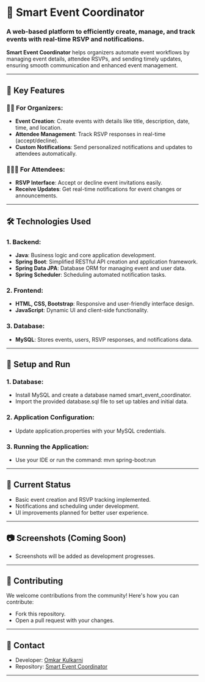 # 📅 Smart Event Coordinator     

### **A web-based platform to efficiently create, manage, and track events with real-time RSVP and notifications.**     

**Smart Event Coordinator** helps organizers automate event workflows by managing event details, attendee RSVPs, and sending timely updates, ensuring smooth communication and enhanced event management.      

---                             
     
## 🌟 Key Features
   
### 🧑‍💼 For Organizers:   
* **Event Creation**: Create events with details like title, description, date, time, and location.
* **Attendee Management**: Track RSVP responses in real-time (accept/decline).
* **Custom Notifications**: Send personalized notifications and updates to attendees automatically.

### 🧑‍🤝‍🧑 For Attendees:
* **RSVP Interface**: Accept or decline event invitations easily.
* **Receive Updates**: Get real-time notifications for event changes or announcements.

---

## 🛠️ Technologies Used

### 1. Backend:
- **Java**: Business logic and core application development.
- **Spring Boot**: Simplified RESTful API creation and application framework.
- **Spring Data JPA**: Database ORM for managing event and user data.
- **Spring Scheduler**: Scheduling automated notification tasks.

### 2. Frontend:
- **HTML, CSS, Bootstrap**: Responsive and user-friendly interface design.
- **JavaScript**: Dynamic UI and client-side functionality.

### 3. Database:
- **MySQL**: Stores events, users, RSVP responses, and notifications data.

---

## 🚀 Setup and Run

### 1. Database:
- Install MySQL and create a database named smart_event_coordinator.
- Import the provided database.sql file to set up tables and initial data.

### 2. Application Configuration:
- Update application.properties with your MySQL credentials.

### 3. Running the Application:
- Use your IDE or run the command: mvn spring-boot:run

---

## 📝 Current Status

- Basic event creation and RSVP tracking implemented.
- Notifications and scheduling under development.
- UI improvements planned for better user experience.

---

## 📷 Screenshots (Coming Soon)

- Screenshots will be added as development progresses.

---

## 🤝 Contributing
We welcome contributions from the community! Here's how you can contribute:

- Fork this repository.
- Open a pull request with your changes.

---

## 💬 Contact
* Developer: [Omkar Kulkarni](https://github.com/omkarkulkarni2704)
* Repository: [Smart Event Coordinator](https://github.com/omkarkulkarni2704/Smart-Event-Coordinator)

---
